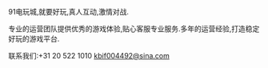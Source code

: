 91电玩城,就要好玩,真人互动,激情对战.

专业的运营团队提供优秀的游戏体验,贴心客服专业服务.多年的运营经验,打造稳定好玩的游戏平台.

联系我们:+31 20 522 1010        kbif004492@sina.com
